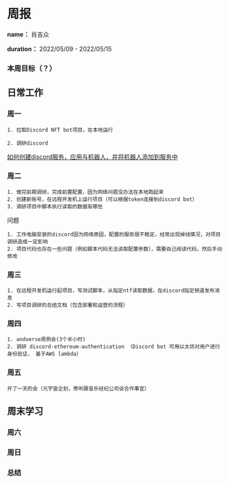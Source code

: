 周报
====

**name：** 肖吉众

**duration：** 2022/05/09 - 2022/05/15



### 本周目标（？）


日常工作
--------

### 周一

```
1. 拉取Discord NFT bot项目，在本地运行

2. 调研discord
```
[如何创建discord服务，应用与机器人，并将机器人添加到服务中](https://appmaster.io/zh/blog/discord-bot-ru-he-chuang-jian-ta-bing-jiang-qi-tian-jia-dao-fu-wu-qi)

### 周二

```
1. 做完前期调研，完成前置配置，因为网络问题没办法在本地跑起来
2. 创建新账号，在远程开发机上运行项目（可以根据token连接到discord bot）
3. 调研项目中脚本执行读取的数据有哪些
```

问题
```
1. 工作电脑安装的discord因为网络原因，配置的服务很不稳定，经常出现掉线情况，对项目调研造成一定影响
2. 项目代码也存在一些问题（例如脚本代码无法读取配置参数），需要自己阅读代码，然后手动修改
```

### 周三
```
1. 在远程开发机运行起项目，写测试脚本，从指定ntf读取数据，在discord指定频道发布消息
2. 写项目调研的总结文档（包含部署和运营的流程）
```

### 周四
```
1. andverse周例会(3个半小时)
2. 调研 discord-ethereum-authentication （Discord bot 可用以太坊对用户进行身份验证， 基于AWS lambda）
```

### 周五
```
开了一天的会（元宇宙企划，旁听跟音乐经纪公司谈合作事宜）
```

周末学习
--------

### 周六

### 周日

### 总结
